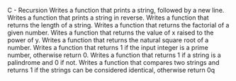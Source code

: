 C - Recursion
Writes a function that prints a string, followed by a new line.
Writes a function that prints a string in reverse.
Writes a function that returns the length of a string.
Writes a function that returns the factorial of a given number.
Wites a function that returns the value of x raised to the power of y.
Writes a function that returns the natural square root of a number.
Writes a function that returns 1 if the input integer is a prime number, otherwise return 0.
Writes a function that returns 1 if a string is a palindrome and 0 if not.
Writes a function that compares two strings and returns 1 if the strings can be considered identical, otherwise return 0q
